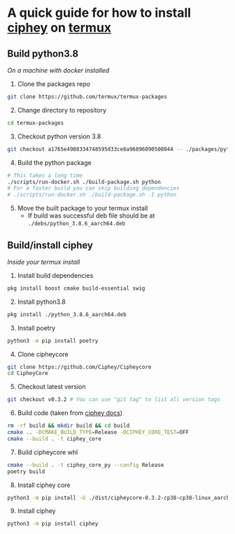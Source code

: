 # A quick guide for how to install [ciphey](https://github.com/Ciphey/Ciphey) on [termux](https://github.com/termux/termux-app)

## Build python3.8
_On a machine with docker installed_
1. Clone the packages repo 
```bash
git clone https://github.com/termux/termux-packages
```

2. Change directory to repository 
```bash
cd termux-packages
```

3. Checkout python version 3.8 
```bash
git checkout a1765e4908334748595d33ce6a96896090508044 -- ./packages/python
```

4. Build the python package 
```bash
# This takes a long time
./scripts/run-docker.sh ./build-package.sh python
# For a faster build you can skip building dependencies 
# ./scripts/run-docker.sh ./build-package.sh -I python
```

5. Move the built package to your termux install
    - If build was successful deb file should be at `./debs/python_3.8.6_aarch64.deb`

## Build/install ciphey
_Inside your termux install_
1. Install build dependencies 
```bash
pkg install boost cmake build-essential swig
```

2. Install python3.8
```bash
pkg install ./python_3.8.6_aarch64.deb
```
    
3. Install poetry
```bash
python3 -m pip install poetry
```

4. Clone cipheycore 
```bash
git clone https://github.com/Ciphey/Cipheycore
cd CipheyCore
```

5. Checkout latest version
```bash
git checkout v0.3.2 # You can use "git tag" to list all version tags
```

6. Build code (taken from [ciphey docs](https://github.com/Ciphey/CipheyCore#building))
```bash
rm -rf build && mkdir build && cd build
cmake .. -DCMAKE_BUILD_TYPE=Release -DCIPHEY_CORE_TEST=OFF
cmake --build . -t ciphey_core
```

7. Build cipheycore whl
```bash
cmake --build . -t ciphey_core_py --config Release
poetry build
```

8. Install ciphey core
```bash
python3 -m pip install -U ./dist/cipheycore-0.3.2-cp38-cp38-linux_aarch64.whl
```

9. Install ciphey
```bash
python3 -m pip install ciphey
```
